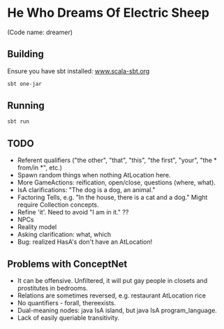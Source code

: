 # He Who Dreams Of Electric Sheep

(Code name: dreamer)


## Building

Ensure you have sbt installed: www.scala-sbt.org

```bash
sbt one-jar
```


## Running

```bash
sbt run
```

## TODO

* Referent qualifiers ("the other", "that", "this", "the first", "your", "the \* from/in \*", etc.)
* Spawn random things when nothing AtLocation here.
* More GameActions: reification, open/close, questions (where, what).
* IsA clarifications: "The dog is a dog, an animal."
* Factoring Tells, e.g. "In the house, there is a cat and a dog." Might require Collection concepts.
* Refine 'it'. Need to avoid "I am in it." ??
* NPCs
* Reality model
* Asking clarification: what, which
* Bug: realized HasA's don't have an AtLocation!

## Problems with ConceptNet

* It can be offensive. Unfiltered, it will put gay people in closets and prostitutes in bedrooms.
* Relations are sometimes reversed, e.g. restaurant AtLocation rice
* No quantifiers - forall, thereexists.
* Dual-meaning nodes: java IsA island, but java IsA program_language.
* Lack of easily queriable transitivity.
